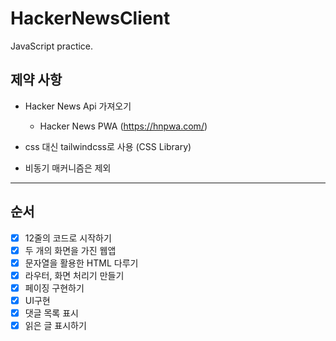 # HackerNewsClient

JavaScript practice.

## 제약 사항

- Hacker News Api 가져오기

  - Hacker News PWA (https://hnpwa.com/)

- css 대신 tailwindcss로 사용 (CSS Library)
- 비동기 매커니즘은 제외

---

## 순서

- [x] 12줄의 코드로 시작하기
- [x] 두 개의 화면을 가진 웹앱
- [x] 문자열을 활용한 HTML 다루기
- [x] 라우터, 화면 처리기 만들기
- [x] 페이징 구현하기
- [x] UI구현
- [x] 댓글 목록 표시
- [x] 읽은 글 표시하기
